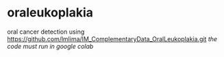 # oraleukoplakia
oral cancer detection using https://github.com/lmlima/IM_ComplementaryData_OralLeukoplakia.git
_the code must run in google colab_
